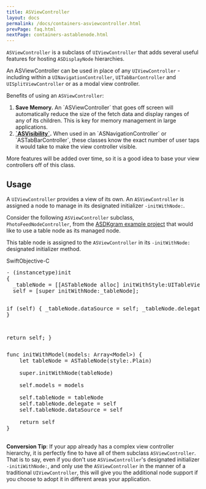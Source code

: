 ```yaml
---
title: ASViewController
layout: docs
permalink: /docs/containers-asviewcontroller.html
prevPage: faq.html
nextPage: containers-astablenode.html
---
```


`ASViewController` is a subclass of `UIViewController` that adds several useful features for hosting `ASDisplayNode` hierarchies.

An ASViewController can be used in place of any `UIViewController` - including within a `UINavigationController`, `UITabBarController` and `UISplitViewController` or as a modal view controller. 

Benefits of using an `ASViewController`:
<ol>
<li><b>Save Memory.</b> An `ASViewController` that goes off screen will automatically reduce the size of the fetch data and display ranges of any of its children. This is key for memory management in large applications. </li>
<li><b><a href="asvisibility.html">`ASVisibility`</a>.</b> When used in an `ASNavigationController` or `ASTabBarController`, these classes know the exact number of user taps it would take to make the view controller visible.</li>
</ol>

More features will be added over time, so it is a good idea to base your view controllers off of this class. 

## Usage

A `UIViewController` provides a view of its own. An `ASViewController` is assigned a node to manage in its designated initializer `-initWithNode:`. 

Consider the following `ASViewController` subclass, `PhotoFeedNodeController`, from the <a href="https://github.com/facebook/AsyncDisplayKit/tree/master/examples/ASDKgram">ASDKgram example project</a> that would like to use a table node as its managed node. 

This table node is assigned to the `ASViewController` in its `-initWithNode:` designated initializer method.

<div class = "highlight-group">
<span class="language-toggle"><a data-lang="swift" class="swiftButton">Swift</a><a data-lang="objective-c" class = "active objcButton">Objective-C</a></span>
<div class = "code">
  <pre lang="objc" class="objcCode">
- (instancetype)init
{
  _tableNode = [[ASTableNode alloc] initWithStyle:UITableViewStylePlain];
  self = [super initWithNode:_tableNode];
  
  if (self) {
    _tableNode.dataSource = self;
    _tableNode.delegate = self;
  }
  
  return self;
}
  </pre>

  <pre lang="swift" class = "swiftCode hidden">
func initWithModel(models: Array&lt;Model&gt;) {
	let tableNode = ASTableNode(style:.Plain)

    super.initWithNode(tableNode)

    self.models = models
    
    self.tableNode = tableNode
    self.tableNode.delegate = self
    self.tableNode.dataSource = self
    
    return self
}
</pre>
</div>
</div>

<br>
<div class = "note">
<b>Conversion Tip</b>: If your app already has a complex view controller hierarchy, it is perfectly fine to have all of them subclass <code>ASViewController</code>. That is to say, even if you don't use <code>ASViewController</code>'s designated initializer <code>-initiWithNode:</code>, and only use the <code>ASViewController</code> in the manner of a traditional <code>UIViewController</code>, this will give you the additional node support if you choose to adopt it in different areas your application. 
</div>


